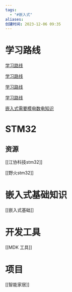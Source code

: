 ```yaml
---
tags:
  - "#嵌入式"
aliases: 
创建时间: 2023-12-06 09:35
---
```


# 学习路线

[学习路线](https://www.bilibili.com/read/cv28194487/)

[学习路线](https://www.zhihu.com/question/370606355/answer/1865920389)

[学习路线](https://zhuanlan.zhihu.com/p/531416610?utm_id=0)

[学习路线](https://mp.weixin.qq.com/s/0-2IHBR96E5t2fCtvfdkDw)

[嵌入式需要模电数电知识](https://www.zhihu.com/question/621765711/answer/3209455324)

# STM32

## 资源

[[江协科技stm32]]

[[野火stm32]]

# 嵌入式基础知识

[[嵌入式基础]]

# 开发工具

[[MDK 工具]]

# 项目

[[智能家居]]

